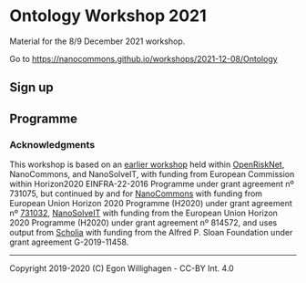 # Ontology Workshop 2021

Material for the 8/9 December 2021 workshop.

Go to https://nanocommons.github.io/workshops/2021-12-08/Ontology

## Sign up

## Programme

### Acknowledgments

This workshop is based on an [earlier workshop](https://openrisknet.github.io/workshop/OntologyWorkshop/)
held within [OpenRiskNet](https://openrisknet.org/), NanoCommons, and NanoSolveIT,
with funding from European Commission within Horizon2020  EINFRA-22-2016 Programme under grant agreement nº 731075, 
but continued by and for [NanoCommons](https://www.nanocommons.eu/) with funding from European Union Horizon 2020 Programme (H2020)
under grant agreement nº [731032](https://cordis.europa.eu/project/rcn/212586/en),
[NanoSolveIT](https://www.nanosolveit.eu/) with funding from the European Union Horizon 2020 Programme (H2020)
under grant agreement nº 814572,
and uses output from [Scholia](https://scholia.toolforget.org/) with funding from the Alfred P. Sloan Foundation under
grant agreement G-2019-11458.

---

Copyright 2019-2020 (C) Egon Willighagen - CC-BY Int. 4.0
